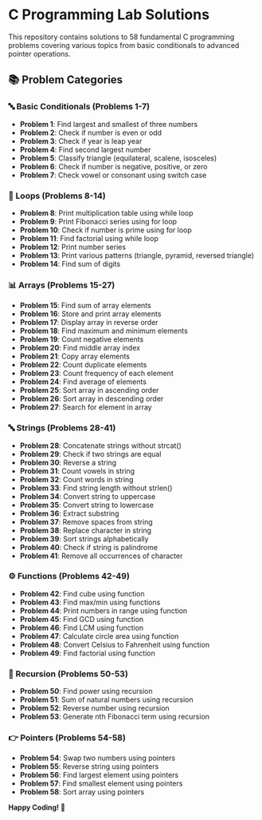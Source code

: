 # C Programming Lab Solutions

This repository contains solutions to 58 fundamental C programming problems covering various topics from basic conditionals to advanced pointer operations.

## 📚 Problem Categories

### 🔤 Basic Conditionals (Problems 1-7)
- **Problem 1**: Find largest and smallest of three numbers
- **Problem 2**: Check if number is even or odd
- **Problem 3**: Check if year is leap year
- **Problem 4**: Find second largest number
- **Problem 5**: Classify triangle (equilateral, scalene, isosceles)
- **Problem 6**: Check if number is negative, positive, or zero
- **Problem 7**: Check vowel or consonant using switch case

### 🔄 Loops (Problems 8-14)
- **Problem 8**: Print multiplication table using while loop
- **Problem 9**: Print Fibonacci series using for loop
- **Problem 10**: Check if number is prime using for loop
- **Problem 11**: Find factorial using while loop
- **Problem 12**: Print number series
- **Problem 13**: Print various patterns (triangle, pyramid, reversed triangle)
- **Problem 14**: Find sum of digits

### 📊 Arrays (Problems 15-27)
- **Problem 15**: Find sum of array elements
- **Problem 16**: Store and print array elements
- **Problem 17**: Display array in reverse order
- **Problem 18**: Find maximum and minimum elements
- **Problem 19**: Count negative elements
- **Problem 20**: Find middle array index
- **Problem 21**: Copy array elements
- **Problem 22**: Count duplicate elements
- **Problem 23**: Count frequency of each element
- **Problem 24**: Find average of elements
- **Problem 25**: Sort array in ascending order
- **Problem 26**: Sort array in descending order
- **Problem 27**: Search for element in array

### 🔤 Strings (Problems 28-41)
- **Problem 28**: Concatenate strings without strcat()
- **Problem 29**: Check if two strings are equal
- **Problem 30**: Reverse a string
- **Problem 31**: Count vowels in string
- **Problem 32**: Count words in string
- **Problem 33**: Find string length without strlen()
- **Problem 34**: Convert string to uppercase
- **Problem 35**: Convert string to lowercase
- **Problem 36**: Extract substring
- **Problem 37**: Remove spaces from string
- **Problem 38**: Replace character in string
- **Problem 39**: Sort strings alphabetically
- **Problem 40**: Check if string is palindrome
- **Problem 41**: Remove all occurrences of character

### ⚙️ Functions (Problems 42-49)
- **Problem 42**: Find cube using function
- **Problem 43**: Find max/min using functions
- **Problem 44**: Print numbers in range using function
- **Problem 45**: Find GCD using function
- **Problem 46**: Find LCM using function
- **Problem 47**: Calculate circle area using function
- **Problem 48**: Convert Celsius to Fahrenheit using function
- **Problem 49**: Find factorial using function

### 🔁 Recursion (Problems 50-53)
- **Problem 50**: Find power using recursion
- **Problem 51**: Sum of natural numbers using recursion
- **Problem 52**: Reverse number using recursion
- **Problem 53**: Generate nth Fibonacci term using recursion

### 👉 Pointers (Problems 54-58)
- **Problem 54**: Swap two numbers using pointers
- **Problem 55**: Reverse string using pointers
- **Problem 56**: Find largest element using pointers
- **Problem 57**: Find smallest element using pointers
- **Problem 58**: Sort array using pointers

**Happy Coding! 🚀**
